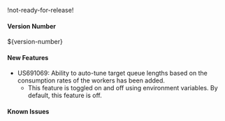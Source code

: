 !not-ready-for-release!

#### Version Number
${version-number}

#### New Features
- US691069: Ability to auto-tune target queue lengths based on the consumption rates of the workers has been added.
  - This feature is toggled on and off using environment variables. By default, this feature is off. 

#### Known Issues
